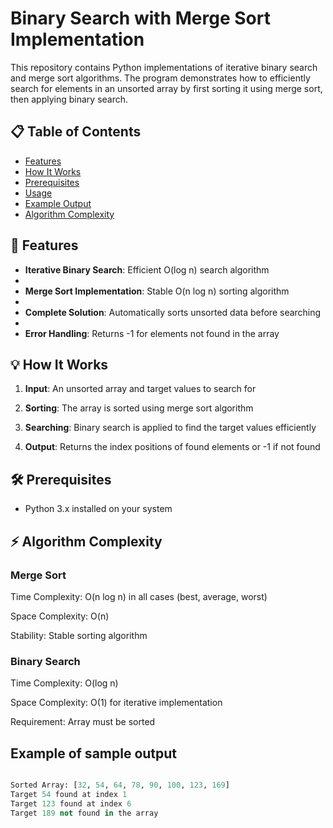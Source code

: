 # Binary Search with Merge Sort Implementation

This repository contains Python implementations of iterative binary search and merge sort algorithms. The program demonstrates how to efficiently search for elements in an unsorted array by first sorting it using merge sort, then applying binary search.

## 📋 Table of Contents
- [Features](#features)
- [How It Works](#how-it-works)
- [Prerequisites](#prerequisites)
- [Usage](#usage)
- [Example Output](#example-output)
- [Algorithm Complexity](#algorithm-complexity)
  


## 🚀 Features

- **Iterative Binary Search**: Efficient O(log n) search algorithm
- 
- **Merge Sort Implementation**: Stable O(n log n) sorting algorithm
- 
- **Complete Solution**: Automatically sorts unsorted data before searching
- 
- **Error Handling**: Returns -1 for elements not found in the array


## 💡 How It Works

1. **Input**: An unsorted array and target values to search for

3. **Sorting**: The array is sorted using merge sort algorithm
 
5. **Searching**: Binary search is applied to find the target values efficiently

7. **Output**: Returns the index positions of found elements or -1 if not found

## 🛠️ Prerequisites

- Python 3.x installed on your system

## ⚡ Algorithm Complexity
### Merge Sort
Time Complexity: O(n log n) in all cases (best, average, worst)

Space Complexity: O(n)

Stability: Stable sorting algorithm

### Binary Search
Time Complexity: O(log n)

Space Complexity: O(1) for iterative implementation

Requirement: Array must be sorted

## Example of sample output

   ```python

  Sorted Array: [32, 54, 64, 78, 90, 100, 123, 169]
  Target 54 found at index 1
  Target 123 found at index 6
  Target 189 not found in the array
